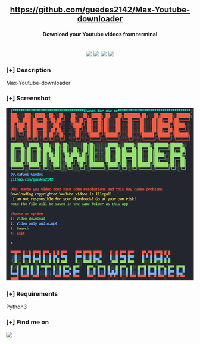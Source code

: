 <h2 align="center"><u>https://github.com/guedes2142/Max-Youtube-downloader</u></h2>

<h4 align="center"> Download your Youtube videos from terminal </h4>

<p align="center">
<br>
    <img src="https://img.shields.io/badge/Author-Rafael Guedes-magenta?style=flat-square">
    <img src="https://img.shields.io/badge/Open%20Source-Yes-orange?style=flat-square">
    <img src="https://img.shields.io/badge/Made%20In-Brazil-green?style=flat-square">
    <img src="https://img.shields.io/badge/Written%20In-Python-blue?style=flat-square">
</p>

### [+] Description
Max-Youtube-downloader

### [+] Screenshot
![screenshot](https://github.com/guedes2142/Max-Youtube-downloader/blob/main/Screenshot_1updatede2.png)

### [+] Requirements
Python3

### [+] Find me on 
<a href="mailto:rafaguedes.dev@gmail.com" target="_blank"><img src="https://img.shields.io/badge/Email-rafaguedes.dev@gmail.com-blue?style=for-the-badge&logo=gmail"></a>


